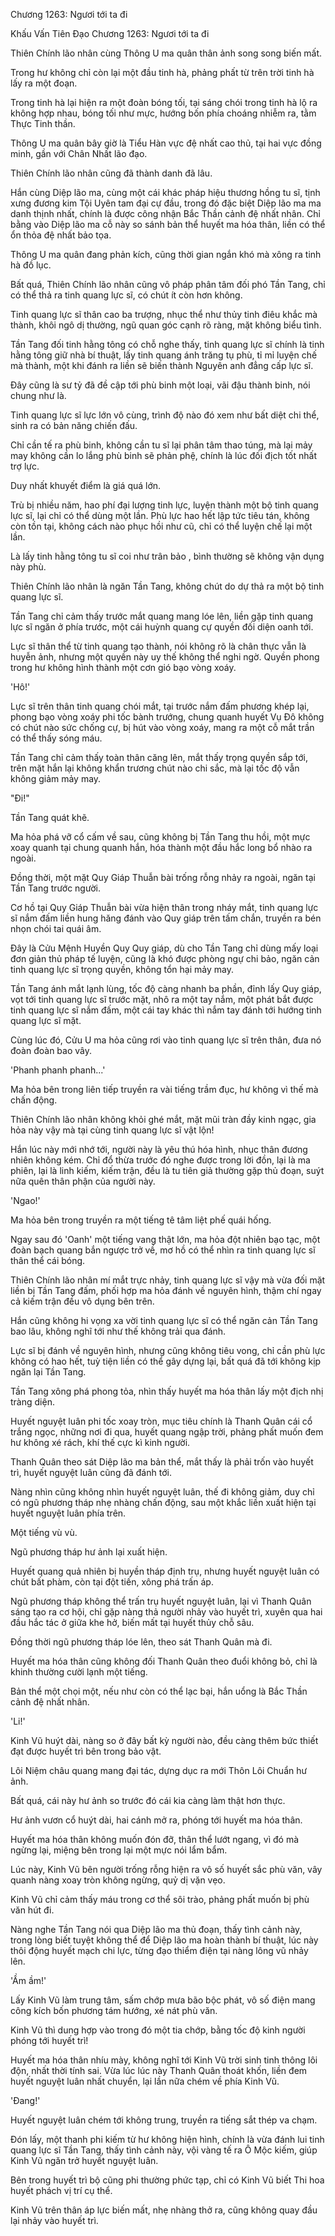 




Chương 1263: Ngươi tới ta đi


Khấu Vấn Tiên Đạo Chương 1263: Ngươi tới ta đi

Thiên Chính lão nhân cùng Thông U ma quân thân ảnh song song biến mất.

Trong hư không chỉ còn lại một đầu tinh hà, phảng phất từ trên trời tinh hà lấy ra một đoạn.

Trong tinh hà lại hiện ra một đoàn bóng tối, tại sáng chói trong tinh hà lộ ra không hợp nhau, bóng tối như mực, hướng bốn phía choáng nhiễm ra, tằm Thực Tinh thần.

Thông U ma quân bây giờ là Tiểu Hàn vực đệ nhất cao thủ, tại hai vực đồng minh, gần với Chân Nhất lão đạo.

Thiên Chính lão nhân cũng đã thành danh đã lâu.

Hắn cùng Diệp lão ma, cùng một cái khác pháp hiệu thương hồng tu sĩ, tịnh xưng đương kim Tội Uyên tam đại cự đầu, trong đó đặc biệt Diệp lão ma ma danh thịnh nhất, chính là được công nhận Bắc Thần cảnh đệ nhất nhân. Chỉ bằng vào Diệp lão ma cỗ này so sánh bản thể huyết ma hóa thân, liền có thể ổn thỏa đệ nhất bảo tọa.

Thông U ma quân đang phản kích, cũng thời gian ngắn khó mà xông ra tinh hà đồ lục.

Bất quá, Thiên Chính lão nhân cũng vô pháp phân tâm đối phó Tần Tang, chỉ có thể thả ra tinh quang lực sĩ, có chút ít còn hơn không.

Tinh quang lực sĩ thân cao ba trượng, nhục thể như thủy tinh điêu khắc mà thành, khôi ngô dị thường, ngũ quan góc cạnh rõ ràng, mặt không biểu tình.

Tần Tang đối tinh hằng tông có chỗ nghe thấy, tinh quang lực sĩ chính là tinh hằng tông giữ nhà bí thuật, lấy tinh quang ánh trăng tụ phù, tỉ mỉ luyện chế mà thành, một khi đánh ra liền sẽ biến thành Nguyên anh đẳng cấp lực sĩ.

Đây cũng là sư tỷ đã đề cập tới phù binh một loại, vãi đậu thành binh, nói chung như là.

Tinh quang lực sĩ lực lớn vô cùng, trình độ nào đó xem như bất diệt chi thể, sinh ra có bản năng chiến đấu.

Chỉ cần tế ra phù binh, không cần tu sĩ lại phân tâm thao túng, mà lại mảy may không cần lo lắng phù binh sẽ phản phệ, chính là lúc đối địch tốt nhất trợ lực.

Duy nhất khuyết điểm là giá quá lớn.

Trù bị nhiều năm, hao phí đại lượng tinh lực, luyện thành một bộ tinh quang lực sĩ, lại chỉ có thể dùng một lần. Phù lực hao hết lập tức tiêu tán, không còn tồn tại, không cách nào phục hồi như cũ, chỉ có thể luyện chế lại một lần.

Là lấy tinh hằng tông tu sĩ coi như trân bảo , bình thường sẽ không vận dụng này phù.

Thiên Chính lão nhân là ngăn Tần Tang, không chút do dự thả ra một bộ tinh quang lực sĩ.

Tần Tang chỉ cảm thấy trước mắt quang mang lóe lên, liền gặp tinh quang lực sĩ ngăn ở phía trước, một cái huỳnh quang cự quyền đối diện oanh tới.

Lực sĩ thân thể từ tinh quang tạo thành, nói không rõ là chân thực vẫn là huyễn ảnh, nhưng một quyền này uy thế không thể nghi ngờ. Quyền phong trong hư không hình thành một cơn gió bạo vòng xoáy.

'Hô!'

Lực sĩ trên thân tinh quang chói mắt, tại trước nắm đấm phương khép lại, phong bạo vòng xoáy phi tốc bành trướng, chung quanh huyết Vụ Đô không có chút nào sức chống cự, bị hút vào vòng xoáy, mang ra một cỗ mắt trần có thể thấy sóng máu.

Tần Tang chỉ cảm thấy toàn thân căng lên, mắt thấy trọng quyền sắp tới, trên mặt hắn lại không khẩn trương chút nào chi sắc, mà lại tốc độ vẫn không giảm mảy may.

"Đi!"

Tần Tang quát khẽ.

Ma hỏa phá vỡ cổ cấm về sau, cũng không bị Tần Tang thu hồi, một mực xoay quanh tại chung quanh hắn, hóa thành một đầu hắc long bổ nhào ra ngoài.

Đồng thời, một mặt Quy Giáp Thuẫn bài trống rỗng nhảy ra ngoài, ngăn tại Tần Tang trước người.

Cơ hồ tại Quy Giáp Thuẫn bài vừa hiện thân trong nháy mắt, tinh quang lực sĩ nắm đấm liền hung hăng đánh vào Quy giáp trên tấm chắn, truyền ra bén nhọn chói tai quái âm.

Đây là Cửu Mệnh Huyền Quy Quy giáp, dù cho Tần Tang chỉ dùng mấy loại đơn giản thủ pháp tế luyện, cũng là khó được phòng ngự chi bảo, ngăn cản tinh quang lực sĩ trọng quyền, không tổn hại mảy may.

Tần Tang ánh mắt lạnh lùng, tốc độ càng nhanh ba phần, đỉnh lấy Quy giáp, vọt tới tinh quang lực sĩ trước mặt, nhô ra một tay nắm, một phát bắt được tinh quang lực sĩ nắm đấm, một cái tay khác thì nắm tay đánh tới hướng tinh quang lực sĩ mặt.

Cùng lúc đó, Cửu U ma hỏa cũng rơi vào tinh quang lực sĩ trên thân, đưa nó đoàn đoàn bao vây.

'Phanh phanh phanh...'

Ma hỏa bên trong liên tiếp truyền ra vài tiếng trầm đục, hư không vì thế mà chấn động.

Thiên Chính lão nhân không khỏi ghé mắt, mặt mũi tràn đầy kinh ngạc, gia hỏa này vậy mà tại cùng tinh quang lực sĩ vật lộn!

Hắn lúc này mới nhớ tới, người này là yêu thú hóa hình, nhục thân đương nhiên không kém. Chỉ đổ thừa trước đó nghe được trong lời đồn, lại là ma phiên, lại là linh kiếm, kiếm trận, đều là tu tiên giả thường gặp thủ đoạn, suýt nữa quên thân phận của người này.

'Ngao!'

Ma hỏa bên trong truyền ra một tiếng tê tâm liệt phế quái hống.

Ngay sau đó 'Oanh' một tiếng vang thật lớn, ma hỏa đột nhiên bạo tạc, một đoàn bạch quang bắn ngược trở về, mơ hồ có thể nhìn ra tinh quang lực sĩ thân thể cái bóng.

Thiên Chính lão nhân mí mắt trực nhảy, tinh quang lực sĩ vậy mà vừa đối mặt liền bị Tần Tang đấm, phối hợp ma hỏa đánh về nguyên hình, thậm chí ngay cả kiếm trận đều vô dụng bên trên.

Hắn cũng không hi vọng xa vời tinh quang lực sĩ có thể ngăn cản Tần Tang bao lâu, không nghĩ tới như thế không trải qua đánh.

Lực sĩ bị đánh về nguyên hình, nhưng cũng không tiêu vong, chỉ cần phù lực không có hao hết, tuỳ tiện liền có thể gây dựng lại, bất quá đã tới không kịp ngăn lại Tần Tang.

Tần Tang xông phá phong tỏa, nhìn thấy huyết ma hóa thân lấy một địch nhị tràng diện.

Huyết nguyệt luân phi tốc xoay tròn, mục tiêu chính là Thanh Quân cái cổ trắng ngọc, những nơi đi qua, huyết quang ngập trời, phảng phất muốn đem hư không xé rách, khí thế cực kì kinh người.

Thanh Quân theo sát Diệp lão ma bản thể, mắt thấy là phải trốn vào huyết trì, huyết nguyệt luân cũng đã đánh tới.

Nàng nhìn cũng không nhìn huyết nguyệt luân, thế đi không giảm, duy chỉ có ngũ phương tháp nhẹ nhàng chấn động, sau một khắc liền xuất hiện tại huyết nguyệt luân phía trên.

Một tiếng vù vù.

Ngũ phương tháp hư ảnh lại xuất hiện.

Huyết quang quả nhiên bị huyền tháp định trụ, nhưng huyết nguyệt luân có chút bất phàm, còn tại đột tiến, xông phá trấn áp.

Ngũ phương tháp không thể trấn trụ huyết nguyệt luân, lại vì Thanh Quân sáng tạo ra cơ hội, chỉ gặp nàng thả người nhảy vào huyết trì, xuyên qua hai đầu hắc tác ở giữa khe hở, biến mất tại huyết thủy chỗ sâu.

Đồng thời ngũ phương tháp lóe lên, theo sát Thanh Quân mà đi.

Huyết ma hóa thân cũng không đối Thanh Quân theo đuổi không bỏ, chỉ là khinh thường cười lạnh một tiếng.

Bản thể một chọi một, nếu như còn có thể lạc bại, hắn uổng là Bắc Thần cảnh đệ nhất nhân.

'Li!'

Kinh Vũ huýt dài, nàng so ở đây bất kỳ người nào, đều càng thêm bức thiết đạt được huyết trì bên trong bảo vật.

Lôi Niệm châu quang mang đại tác, dựng dục ra mới Thôn Lôi Chuẩn hư ảnh.

Bất quá, cái này hư ảnh so trước đó cái kia càng làm thật hơn thực.

Hư ảnh vươn cổ huýt dài, hai cánh mở ra, phóng tới huyết ma hóa thân.

Huyết ma hóa thân không muốn đón đỡ, thân thể lướt ngang, vì đó mà ngừng lại, miệng bên trong lại một mực nói lẩm bẩm.

Lúc này, Kinh Vũ bên người trống rỗng hiện ra vô số huyết sắc phù văn, vây quanh nàng xoay tròn không ngừng, quỷ dị vặn vẹo.

Kinh Vũ chỉ cảm thấy máu trong cơ thể sôi trào, phảng phất muốn bị phù văn hút đi.

Nàng nghe Tần Tang nói qua Diệp lão ma thủ đoạn, thấy tình cảnh này, trong lòng biết tuyệt không thể để Diệp lão ma hoàn thành bí thuật, lúc này thôi động huyết mạch chi lực, từng đạo thiểm điện tại nàng lông vũ nhảy lên.

'Ầm ầm!'

Lấy Kinh Vũ làm trung tâm, sấm chớp mưa bão bộc phát, vô số điện mang công kích bốn phương tám hướng, xé nát phù văn.

Kinh Vũ thì dung hợp vào trong đó một tia chớp, bằng tốc độ kinh người phóng tới huyết trì!

Huyết ma hóa thân nhíu mày, không nghĩ tới Kinh Vũ trời sinh tinh thông lôi độn, nhất thời tính sai. Vừa lúc lúc này Thanh Quân thoát khốn, liền đem huyết nguyệt luân nhất chuyển, lại lần nữa chém về phía Kinh Vũ.

'Đang!'

Huyết nguyệt luân chém tới không trung, truyền ra tiếng sắt thép va chạm.

Đón lấy, một thanh phi kiếm từ hư không hiện hình, chính là vừa đánh lui tinh quang lực sĩ Tần Tang, thấy tình cảnh này, vội vàng tế ra Ô Mộc kiếm, giúp Kinh Vũ ngăn trở huyết nguyệt luân.

Bên trong huyết trì bộ cũng phi thường phức tạp, chỉ có Kinh Vũ biết Thi hoa huyết phách vị trí cụ thể.

Kinh Vũ trên thân áp lực biến mất, nhẹ nhàng thở ra, cũng không quay đầu lại nhảy vào huyết trì.




